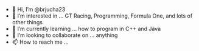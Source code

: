 - 👋 Hi, I’m @brjucha23
- 👀 I’m interested in ... GT Racing, Programming, Formula One, and lots of other things
- 🌱 I’m currently learning ... how to program in C++ and Java
- 💞️ I’m looking to collaborate on ... anything
- 📫 How to reach me ...

<!---
brjucha23/brjucha23 is a ✨ special ✨ repository because its `README.md` (this file) appears on your GitHub profile.
You can click the Preview link to take a look at your changes.
--->
